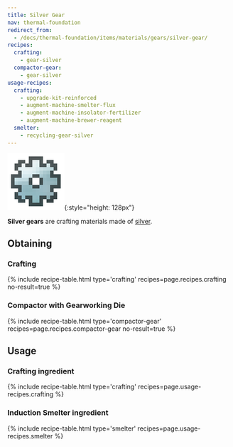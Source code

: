 ```yaml
---
title: Silver Gear
nav: thermal-foundation
redirect_from:
  - /docs/thermal-foundation/items/materials/gears/silver-gear/
recipes:
  crafting:
    - gear-silver
  compactor-gear:
    - gear-silver
usage-recipes:
  crafting:
    - upgrade-kit-reinforced
    - augment-machine-smelter-flux
    - augment-machine-insolator-fertilizer
    - augment-machine-brewer-reagent
  smelter:
    - recycling-gear-silver
---
```


![Silver gear](/assets/images/thermal-foundation/gear-silver.png){:style="height: 128px"}


**Silver gears** are crafting materials made of [silver](/docs/silver-ingot/).


Obtaining
---------

### Crafting
{% include recipe-table.html type='crafting' recipes=page.recipes.crafting no-result=true %}

### Compactor with Gearworking Die
{% include recipe-table.html type='compactor-gear' recipes=page.recipes.compactor-gear no-result=true %}


Usage
-----

### Crafting ingredient
{% include recipe-table.html type='crafting' recipes=page.usage-recipes.crafting %}

### Induction Smelter ingredient
{% include recipe-table.html type='smelter' recipes=page.usage-recipes.smelter %}
